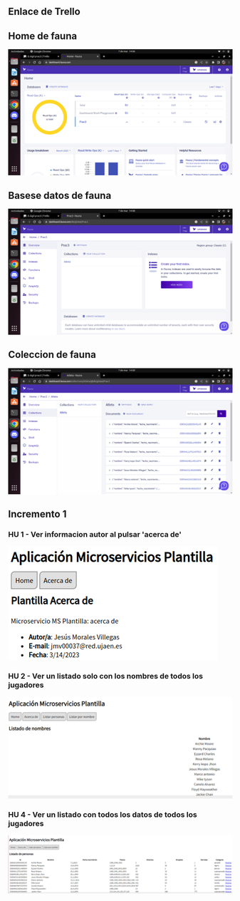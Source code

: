 ## Enlace de Trello

## Home de fauna
![home de fauna ](./assets/img/home-fauna.png)

## Basese datos de fauna
![base de datos de fauna ](./assets/img/base-fauna.png)

## Coleccion de fauna
![coleccion de fauna ](./assets/img/coleccion-fauna.png)


## Incremento 1
### HU 1 - Ver informacion autor al pulsar 'acerca de'
<img src="./assets/img/HU1.png"/>

### HU 2 - Ver un listado solo con los nombres de todos los jugadores
<img src="./assets/img/HU2.png"/>

### HU 4 - Ver un listado con todos los datos de todos los jugadores
<img src="./assets/img/HU4.png"/>